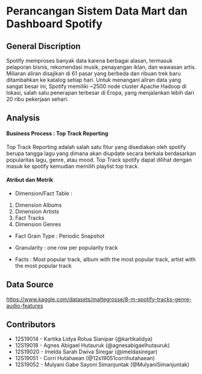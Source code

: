 # Perancangan Sistem Data Mart dan Dashboard Spotify

## General Discription
Spotify memproses banyak data karena berbagai alasan, termasuk pelaporan bisnis, rekomendasi musik, penayangan iklan, dan wawasan artis. Miliaran aliran disajikan di 61 pasar yang berbeda dan ribuan trek baru ditambahkan ke katalog setiap hari. Untuk menangani aliran data yang sangat besar ini, Spotify memiliki ~2500 node cluster Apache Hadoop di lokasi, salah satu penerapan terbesar di Eropa, yang menjalankan lebih dari 20 ribu pekerjaan sehari.

## Analysis

#### Business Process : Top Track Reporting
Top Track Reporting adalah salah satu fitur yang disediakan oleh spotify berupa tangga lagu yang dimana akan diupdate secara berkala berdasarkan popularitas lagu, genre, atau mood. Top Track spotify dapat dilihat dengan masuk ke spotify kemudian memilih playlist top track. 

#### Atribut dan Metrik
+ Dimension/Fact Table :
1. Dimension Albums
2. Dimension Artists
3. Fact Tracks
4. Dimension Genres

+ Fact Grain Type : Periodic Snapshot

+ Granularity : one row per popularity track

+ Facts : Most popular track, album with the most popular track, artist with the most popular track

## Data Source
https://www.kaggle.com/datasets/maltegrosse/8-m-spotify-tracks-genre-audio-features 

## Contributors
+ 12S19014 - Kartika Lidya Rotua Sianipar (@kartikalidya)
+ 12S19018 - Agnes Abigael Hutauruk (@agnesabigaelhutauruk)
+ 12S19020 - Imelda Sarah Dwiva Siregar (@imeldasiregar)
+ 12S19051 - Corri Hutahaean (@12s19051corrihutahaean)
+ 12S19052 - Mulyani Gabe Sayoni Simanjuntak (@MulyaniSimanjuntak)

